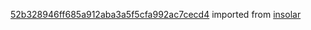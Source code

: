 [52b328946ff685a912aba3a5f5cfa992ac7cecd4](https://github.com/insolar/insolar/commit/52b328946ff685a912aba3a5f5cfa992ac7cecd4) imported from [insolar](https://github.com/insolar/insolar)
